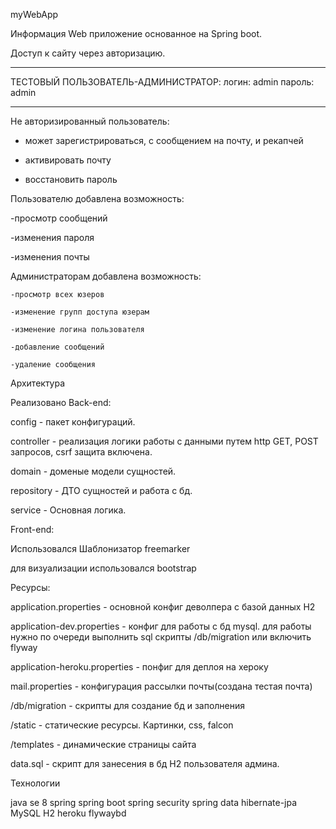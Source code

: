 myWebApp

 Информация
 Web приложение основанное на Spring boot.
 
 Доступ к сайту через авторизацию.
 _________________________________
 ТЕСТОВЫЙ ПОЛЬЗОВАТЕЛЬ-АДМИНИСТРАТОР:
 логин: admin
 пароль: admin
 ________________________________
 Не авторизированный пользователь:
 
 - может зарегистрироваться, с сообщением на почту, и рекапчей
 
 - активировать почту
 
 - восстановить пароль
 
 Пользователю добавлена возможность:
 
 -просмотр сообщений
 
 -изменения пароля
 
 -изменения почты
 
 Администраторам добавлена возможность:
 
    -просмотр всех юзеров
		
    -изменение групп доступа юзерам
		
    -изменение логина пользователя
		
    -добавление сообщений
		
    -удаление сообщения
    
 
 Архитектура
 
Реализовано Back-end:

config - пакет конфигураций.

сontroller - реализация логики работы с данными путем http  GET, POST  запросов, csrf защита включена. 

domain - доменые модели сущностей.

repository -  ДТО сущностей и работа с бд.

service - Основная логика. 


 Front-end:
 
Использовался Шаблонизатор freemarker

для визуализации использовался bootstrap

Ресурсы:

application.properties - основной конфиг деволпера с базой данных H2

application-dev.properties - конфиг для работы с бд mysql. для работы нужно по очереди выполнить sql скрипты /db/migration или включить 
flyway

application-heroku.properties - понфиг для деплоя на хероку

mail.properties - конфигурация рассылки почты(создана тестая почта)

/db/migration - скрипты для создание бд и заполнения

/static - статические  ресурсы. Картинки, сss, falcon

/templates - динамические страницы сайта

data.sql - скрипт для занесения в  бд H2 пользователя  админа.

Технологии

java se 8
spring
spring boot
spring security
spring data
hibernate-jpa
MySQL
H2
heroku
flywaybd






